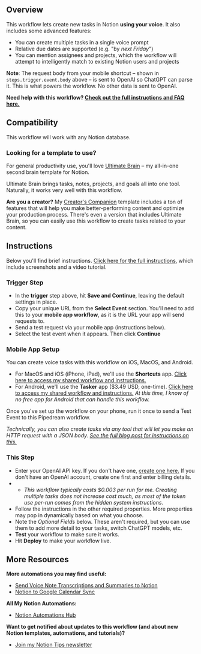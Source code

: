 ## Overview

This workflow lets create new tasks in Notion **using your voice**. It also includes some advanced features:

* You can create multiple tasks in a single voice prompt
* Relative due dates are supported (e.g. "by *next Friday*")
* You can mention assignees and projects, which the workflow will attempt to intelligently match to existing Notion users and projects

**Note**: The request body from your mobile shortcut – shown in `steps.trigger.event.body` above – is sent to OpenAI so ChatGPT can parse it. This is what powers the workflow. No other data is sent to OpenAI.

**Need help with this workflow? [Check out the full instructions and FAQ here.](https://thomasjfrank.com/notion-chatgpt-voice-tasks/)**

## Compatibility

This workflow will work with any Notion database.

### Looking for a template to use?

For general productivity use, you'll love [Ultimate Brain](https://thomasjfrank.com/brain/) – my all-in-one second brain template for Notion. 

Ultimate Brain brings tasks, notes, projects, and goals all into one tool. Naturally, it works very well with this workflow.

**Are you a creator?** My [Creator's Companion](https://thomasjfrank.com/creators-companion/) template includes a ton of features that will help you make better-performing content and optimize your production process. There's even a version that includes Ultimate Brain, so you can easily use this workflow to create tasks related to your content.

## Instructions

Below you'll find brief instructions. [Click here for the full instructions](https://thomasjfrank.com/notion-chatgpt-voice-tasks/), which include screenshots and a video tutorial.

### Trigger Step

* In the **trigger** step above, hit **Save and Continue**, leaving the default settings in place.
* Copy your unique URL from the **Select Event** section. You'll need to add this to your **mobile app workflow**, as it is the URL your app will send requests to.
* Send a test request via your mobile app (instructions below).
* Select the test event when it appears. Then click **Continue**

### Mobile App Setup

You can create voice tasks with this workflow on iOS, MacOS, and Android.

* For MacOS and iOS (iPhone, iPad), we'll use the **Shortcuts** app. [Click here to access my shared workflow and instructions.](https://thomasjfrank.com/notion-chatgpt-voice-tasks/#ios)
* For Android, we'll use the **Tasker** app ($3.49 USD, one-time). [Click here to access my shared workflow and instructions.](https://thomasjfrank.com/notion-chatgpt-voice-tasks/#android) *At this time, I know of no free app for Android that can handle this workflow.*

Once you've set up the workflow on your phone, run it once to send a Test Event to this Pipedream workflow.

*Technically, you can also create tasks via any tool that will let you make an HTTP request with a JSON body. [See the full blog post for instructions on this.](https://thomasjfrank.com/notion-chatgpt-voice-tasks/#http-generic)*

### This Step

* Enter your OpenAI API key. If you don't have one, [create one here.](https://platform.openai.com/account/api-keys) If you don't have an OpenAI account, create one first and enter billing details.
* * *This workflow typically costs $0.003 per run for me. Creating multiple tasks does not increase cost much, as most of the token use per-run comes from the hidden system instructions.*
* Follow the instructions in the other required properties. More properties may pop in dynamically based on what you choose.
* Note the *Optional Fields* below. These aren't required, but you can use them to add more detail to your tasks, switch ChatGPT models, etc.
* **Test** your workflow to make sure it works.
* Hit **Deploy** to make your workflow live.

## More Resources

**More automations you may find useful:**

* [Send Voice Note Transcriptions and Summaries to Notion](https://thomasjfrank.com/how-to-transcribe-audio-to-text-with-chatgpt-and-notion/)
* [Notion to Google Calendar Sync](https://thomasjfrank.com/notion-google-calendar-sync/)

**All My Notion Automations:**

* [Notion Automations Hub](https://thomasjfrank.com/notion-automations/)

**Want to get notified about updates to this workflow (and about new Notion templates, automations, and tutorials)?**

* [Join my Notion Tips newsletter](https://thomasjfrank.com/fundamentals/#get-the-newsletter)

